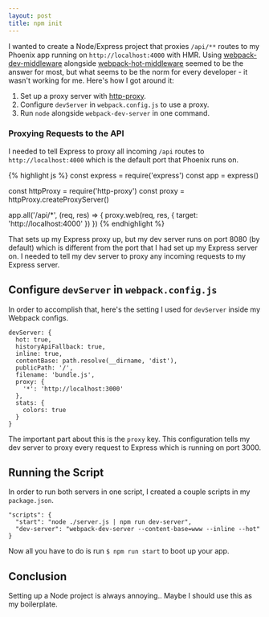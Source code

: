 ```yaml
---
layout: post
title: npm init
---
```


I wanted to create a Node/Express project that proxies `/api/**` routes to my Phoenix app
running on `http://localhost:4000` with HMR. Using [webpack-dev-middleware](https://github.com/webpack/webpack-dev-middleware) alongside [webpack-hot-middleware](https://github.com/glenjamin/webpack-hot-middleware) seemed to be the answer for most, but what seems to be the norm
for every developer - it wasn't working for me. Here's how I got around it:

1. Set up a proxy server with [http-proxy](https://github.com/nodejitsu/node-http-proxy).
2. Configure `devServer` in `webpack.config.js` to use a proxy.
3. Run `node` alongside `webpack-dev-server` in one command.

### Proxying Requests to the API
I needed to tell Express to proxy all incoming `/api` routes to `http://localhost:4000`
which is the default port that Phoenix runs on.


{% highlight js %}
const express = require('express')
const app = express()

const httpProxy = require('http-proxy')
const proxy = httpProxy.createProxyServer()

app.all('/api/*', (req, res) => {
  proxy.web(req, res, {
    target: 'http://localhost:4000'
  })
})
{% endhighlight %}

That sets up my Express proxy up, but my dev server runs on port 8080 (by default)
which is different from the port that I had set up my Express server on. I needed to
tell my dev server to proxy any incoming requests to my Express server.

## Configure `devServer` in `webpack.config.js`
In order to accomplish that, here's the setting I used for `devServer` inside my Webpack configs.

```
devServer: {
  hot: true,
  historyApiFallback: true,
  inline: true,
  contentBase: path.resolve(__dirname, 'dist'),
  publicPath: '/',
  filename: 'bundle.js',
  proxy: {
    '*': 'http://localhost:3000'
  },
  stats: {
    colors: true
  }
}
```

The important part about this is the `proxy` key. This configuration tells my dev server
to proxy every request to Express which is running on port 3000.

## Running the Script
In order to run both servers in one script, I created a couple scripts in my `package.json`.

```
"scripts": {
  "start": "node ./server.js | npm run dev-server",
  "dev-server": "webpack-dev-server --content-base=www --inline --hot"
}
```

Now all you have to do is run `$ npm run start` to boot up your app.


## Conclusion
Setting up a Node project is always annoying.. Maybe I should use this as my
boilerplate.
